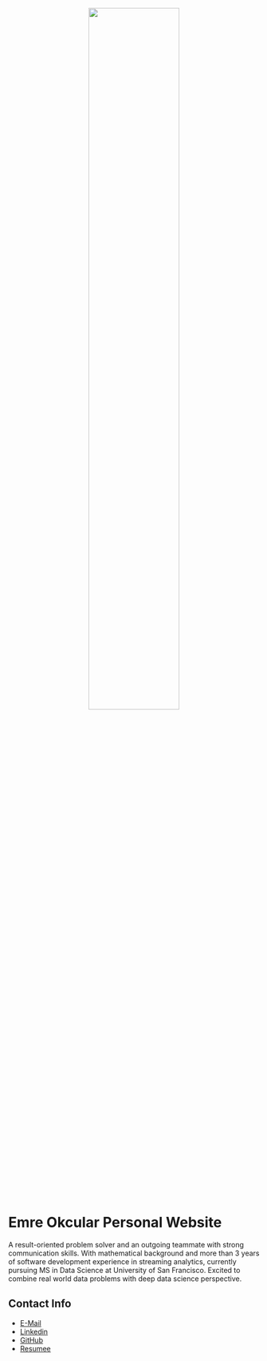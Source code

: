 <br>
<center><img src="https://micrio.vangoghmuseum.nl/iiif/QHzII/full/1280,/0/default.jpg?hash=F2W7ULW1V6Bdm_sv0iNxvtPhyjfg1Ust7-F9MO6fySM" style="width: 60%"/></center>
<br>
<br>

Emre Okcular Personal Website
=======

A result-oriented problem solver and an outgoing teammate with strong communication skills. With mathematical background and more than 3 years of software development experience in streaming analytics, currently pursuing MS in Data Science at University of San Francisco. Excited to combine real world data problems with deep data science perspective. 

## Contact Info

* [E-Mail](mailto:emreokcular@gmail.com)
* [Linkedin](https://www.linkedin.com/in/emreokcular)
* [GitHub](https://github.com/emreokcular)
* [Resumee](/resources/Emre_Okcular-CV.pdf)

